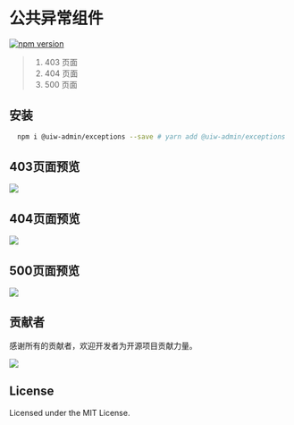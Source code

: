 # 公共异常组件

[![npm version](https://img.shields.io/npm/v/@uiw-admin/exceptions.svg?label=@uiw-admin/exceptions)](https://www.npmjs.com/package/@uiw-admin/exceptions)

> 1. 403 页面
> 2. 404 页面
> 3. 500 页面

## 安装

```bash
  npm i @uiw-admin/exceptions --save # yarn add @uiw-admin/exceptions
```

## 403页面预览

![](https://user-images.githubusercontent.com/49544090/150923788-e7ed881a-aec8-4c20-a49f-30b42d755c3e.png)

## 404页面预览

![](https://user-images.githubusercontent.com/49544090/150924236-c0b61a41-b70d-4cf9-97a0-c4b903ebb71a.png)

## 500页面预览

![](https://user-images.githubusercontent.com/49544090/150924481-2aa4f2df-6b92-46db-8e54-488b447c44f9.png)

## 贡献者

感谢所有的贡献者，欢迎开发者为开源项目贡献力量。

<a href="https://github.com/uiwjs/uiw-admin/graphs/contributors">
  <img src="https://uiwjs.github.io/uiw-admin/CONTRIBUTORS.svg" />
</a>

## License

Licensed under the MIT License.